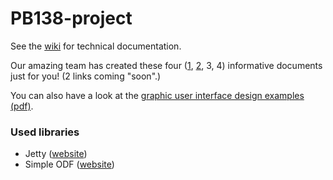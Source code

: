 # PB138-project

See the [wiki](https://github.com/mik-jozef/PB138-project/wiki) for technical documentation.

Our amazing team has created these four ([1](https://mik-jozef.github.io/PB138-project/Docbook/nemcokova_445292.html), [2](https://mik-jozef.github.io/PB138-project/Docbook/mikusinec_456207.html), 3, 4) informative documents just for you! (2 links coming "soon".)

You can also have a look at the [graphic user interface design examples (pdf)](https://mik-jozef.github.io/PB138-project/UI.pdf).

### Used libraries

 - Jetty ([website](https://www.eclipse.org/jetty/))
 - Simple ODF ([website](http://incubator.apache.org/odftoolkit/simple/index.html))
